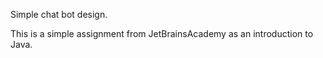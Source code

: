 Simple chat bot design.

This is a simple assignment from JetBrainsAcademy as an introduction to Java.
